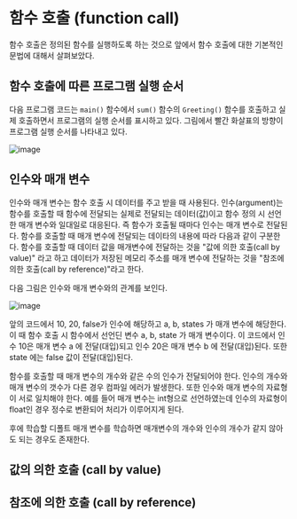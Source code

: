 # 함수 호출 (function call)

함수 호출은 정의된 함수를 실행하도록 하는 것으로 앞에서 함수 호출에 대한 기본적인 문법에 대해서 살펴보았다. 

## 함수 호출에 따른 프로그램 실행 순서

다음 프로그램 코드는 ```main()``` 함수에서 ```sum()``` 함수의 ```Greeting()``` 함수를 호출하고 실제 호출하면서 프로그램의 실행 순서를 
표시하고 있다. 그림에서 빨간 화살표의 방향이 프로그램 실행 순서를 나타내고 있다. 

![image](./functionCall.png)

## 인수와 매개 변수 

인수와 매개 변수는 함수 호출 시 데이터를 주고 받을 때 사용된다. 인수(argument)는 함수를 호출할 때 함수에 전달되는 실제로 
전달되는 데이터(값)이고 함수 정의 시 선언한 매개 변수와 일대일로 대응된다. 즉 함수가 호출될 때마다 인수는 매개 변수로 전달된다. 
함수를 호출할 때 매개 변수에 전달되는 데이타의 내용에 따라 다음과 같이 구분한다. 
함수를 호출할 때 데이터 값을 매개변수에 전달하는 것을 "값에 의한 호출(call by value)" 라고 하고 데이터가 저장된 메모리 주소를 
매개 변수에 전달하는 것을 "참조에 의한 호출(call by reference)"라고 한다.

다음 그림은 인수와 매개 변수와의 관계를 보인다. 

![image](./argParm.png)

앞의 코드에서 10, 20, false가 인수에 해당하고 a, b, states 가 매개 변수에 해당한다. 이 때 함수 호출 시 함수에서 선언딘 변수 a, b, state 가
매개 변수이다. 이 코드에서 인수 10은 매개 변수 a 에 전달(대입)되고 인수 20은 매개 변수 b 에 전달(대입)된다. 또한 state 에는 false 값이 전달(대입)된다. 

함수를 호출할 때 매개 변수의 개수와 같은 수의 인수가 전달되어야 한다. 인수의 개수와 매개 변수의 갯수가 다른 경우 컴파일 에러가 발생한다. 또한 인수와 매개 변수의 
자료형이 서로 일치해야 한다. 예를 들어 매개 변수는 int형으로 선언하였는데 인수의 자료형이 float인 경우 정수로 변환되어 처리가 이루어지게 된다.

후에 학습할 디폴트 매개 변수를 학습하면 매개변수의 개수와 인수의 개수가 같지 않아도 되는 경우도 존재한다. 

## 값의 의한 호출 (call by value)


## 참조에 의한 호출 (call by reference)


